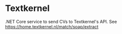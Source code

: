 # Textkernel
.NET Core service to send CVs to Textkernel's API. See https://home.textkernel.nl/match/soap/extract
